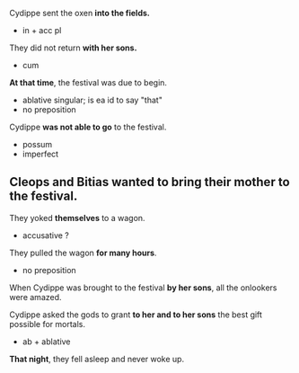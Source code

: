 

Cydippe sent the oxen **into the fields.**
- in + acc pl

They did not return **with her sons.**
- cum 

**At that time**, the festival was due to begin.
- ablative singular; is ea id to say "that"
- no preposition

Cydippe **was not able to go** to the festival.
- possum
- imperfect

Cleops and Bitias **wanted to bring** their mother to the festival.
- 

They yoked **themselves** to a wagon.
- accusative ?

They pulled the wagon **for many hours**.
- no preposition

When Cydippe was brought to the festival **by her sons**, all the onlookers were amazed.

Cydippe asked the gods to grant **to her and to her sons** the best gift possible for mortals.
- ab + ablative

**That night**, they fell asleep and never woke up.
